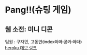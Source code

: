 # Pang!!(슈팅 게임)
## 웹 소전: 미니 디콘
팀원 : 구자민, 고동연~~(index이며 공기 이다)~~  
[heroku 데모 링크](https://shootingpang.herokuapp.com "pang!!")
